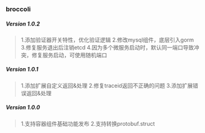 ### broccoli

##### Version 1.0.2
> 1.添加验证器开关特性，优化验证逻辑
> 2.修改mysql组件，底层引入gorm
> 3.修复服务退出后注销etcd
> 4.因为多个微服务启动时，默认同一端口导致冲突，修复服务启动，可使用随机端口

##### Version 1.0.1
> 1.添加扩展自定义返回&处理
> 2.修复traceid返回不正确的问题
> 3.添加扩展错误返回&处理

##### Version 1.0.0
> 1.支持容器组件基础功能发布
> 2.支持转换protobuf.struct
